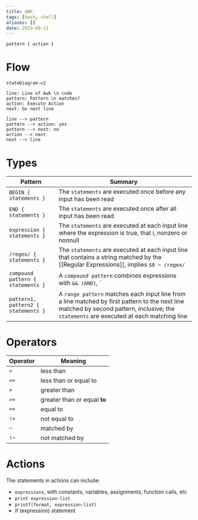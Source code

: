 ```yaml
---
title: AWK
tags: [bash, shell]
aliases: []
date: 2023-09-11
---
```


`pattern { action }`

# Flow
```mermaid
stateDiagram-v2

line: Line of Awk \n code
pattern: Pattern \n matches?
action: Execute Action
next: Go next line

line --> pattern
pattern --> action: yes
pattern --> next: no
action --> next
next --> line
```

# Types 
Pattern | Summary
--- | ---
`BEGIN { statements }` | The `statements` are executed once before any input has been read
`END { statements }` | The `statements` are executed once after all input has been read
`expression { statements }` | The `statements` are executed at each input line where the expression is true, that i, nonzero or nonnull
`/regex/ { statements }` |  The `statements` are executed at each input line that contains a string matched by the [[Regular Expressions]], implies `$0 ~ /regex/`
`compound pattern { statements }` | A `compound pattern` combines expressions with `&& (AND)`, `|| (OR)`, `! (NOT)` and `()`
`pattern1, pattern2 { statements }` | A `range pattern` matches each input line from a line matched by first pattern to the next line matched by second pattern, inclusive; the `statements` are executed at each matching line

# Operators
Operator | Meaning
--- | ---
`<` | less than
`<=` | less than or equal to
`>` | greater than
`>=` | greater than or equal **to**
`==` | equal to
`!=` | not equal to
`~` | matched by 
`!~` | not matched by

# Actions
The statements in actions can include:
-  `expressions`, with constants, variables, assignments, function calls, etc
- `print expression-list`
- `printf(format, expression-list)`
- if (expression) statement